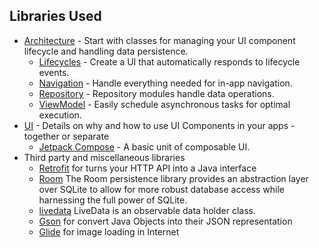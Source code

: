 Libraries Used
--------------
* [Architecture][10] - Start with classes for managing your UI component lifecycle and handling data
  persistence.
  * [Lifecycles][12] - Create a UI that automatically responds to lifecycle events.
  * [Navigation][14] - Handle everything needed for in-app navigation.
  * [Repository][18] - Repository modules handle data operations.
  * [ViewModel][17] - Easily schedule asynchronous tasks for optimal execution.
* [UI][30] - Details on why and how to use UI Components in your apps - together or separate
  * [Jetpack Compose][34] - A basic unit of composable UI.
* Third party and miscellaneous libraries
  * [Retrofit][90] for turns your HTTP API into a Java interface
  * [Room][93] The Room persistence library provides an abstraction layer over SQLite to allow for more robust database access while harnessing the full power of SQLite.
  * [livedata][95] LiveData is an observable data holder class. 
  * [Gson][91] for convert Java Objects into their JSON representation
  * [Glide][92] for image loading in Internet
  

[10]: https://developer.android.com/jetpack/compose/architecture
[12]: https://developer.android.com/jetpack/compose/lifecycle
[14]: https://developer.android.com/jetpack/compose/navigation
[17]: https://developer.android.com/jetpack/compose/state#viewmodel-state
[18]: https://developer.android.com/jetpack/guide#fetch-data
[30]: https://developer.android.com/jetpack/compose/tutorial
[34]: https://developer.android.com/jetpack/compose
[90]: https://square.github.io/retrofit/
[91]: https://github.com/google/gson
[92]: https://bumptech.github.io/glide/
[93]: https://developer.android.com/jetpack/androidx/releases/room
[95]: https://developer.android.com/topic/libraries/architecture/livedata
